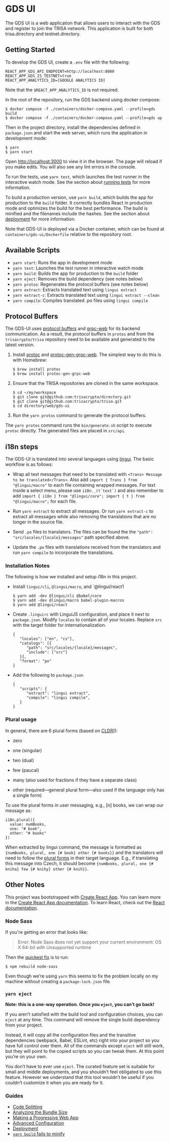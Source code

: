 # GDS UI

The GDS UI is a web application that allows users to interact with the GDS and register to join the TRISA network. This application is built for both trisa.directory and testnet.directory.

## Getting Started

To develop the GDS UI, create a `.env` file with the following:

```
REACT_APP_GDS_API_ENDPOINT=http://localhost:8080
REACT_APP_GDS_IS_TESTNET=true
REACT_APP_ANALYTICS_ID=[GOOGLE ANALYTICS ID]
```

Note that the `$REACT_APP_ANALYTICS_ID` is not required.

In the root of the repository, run the GDS backend using docker compose:

```
$ docker compose -f ./containers/docker-compose.yaml --profile=gds build
$ docker compose -f ./containers/docker-compose.yaml --profile=gds up
```

Then in the project directory, install the dependencies defined in `package.json` and start the web server, which runs the application in development mode:

```
$ yarn
$ yarn start
```

Open [http://localhost:3000](http://localhost:3000) to view it in the browser. The page will reload if you make edits. You will also see any lint errors in the console.

To run the tests, use `yarn test`, which launches the test runner in the interactive watch mode. See the section about [running tests](https://facebook.github.io/create-react-app/docs/running-tests) for more information.

To build a production version, use `yarn build`, which builds the app for production to the `build` folder. It correctly bundles React in production mode and optimizes the build for the best performance. The build is minified and the filenames include the hashes. See the section about [deployment](https://facebook.github.io/create-react-app/docs/deployment) for more information.

Note that GDS-UI is deployed via a Docker container, which can be found at `containers/gds-ui/Dockerfile` relative to the repository root.

## Available Scripts

- `yarn start`: Runs the app in development mode
- `yarn test`: Launches the test runner in interactive watch mode
- `yarn build`: Builds the app for production to the `build` folder
- `yarn eject`: Removes the build dependency (see notes below)
- `yarn protos`: Regenerates the protocol buffers (see notes below)
- `yarn extract`: Extracts translated text using `lingui extract`
- `yarn extract-c`: Extracts translated text using `lingui extract --clean`
- `yarn compile`: Compiles translated .po files using `lingui compile`

## Protocol Buffers

The GDS-UI uses [protocol buffers](https://developers.google.com/protocol-buffers/docs/reference/javascript-generated) and [grpc-web](https://github.com/grpc/grpc-web) for its backend communication. As a result, the protocol buffers in `protos` and from the `trisacrypto/trisa` repository need to be available and generated to the latest version.

1. Install [protoc](https://grpc.io/docs/protoc-installation/) and [protoc-gen-grpc-web](https://github.com/grpc/grpc-web/releases/tag/1.3.0). The simplest way to do this is with Homebrew:

   ```
   $ brew install protoc
   $ brew install protoc-gen-grpc-web
   ```

2. Ensure that the TRISA repositories are cloned in the same workspace.

   ```
   $ cd ~/my/workspace
   $ git clone git@github.com:trisacrypto/directory.git
   $ git clone git@github.com:trisacrypto/trisa.git
   $ cd directory/web/gds-ui
   ```

3. Run the `yarn protos` command to generate the protocol buffers.

The `yarn protos` command runs the `bin/generate.sh` script to execute `protoc` directly. The generated files are placed in `src/api`.

## i18n steps

The GDS-UI is translated into several languages using [lingui](https://lingui.js.org/index.html). The basic workflow is as follows:

- Wrap all text messages that need to be translated with `<Trans> Message to be translated</Trans>`. Also add `import { Trans } from "@lingui/macro"` to each file containing wrapped messages. For text inside a select menu, please use ``i18n._(t`text`)`` and also remember to add `import { i18n } from "@lingui/core"; import { t } from "@lingui/macro";` for each file.

- Run `yarn extract` to extract all messages. Or run `yarn extract-c` to extract all messages while also removing the translations that are no longer in the source file.

- Send `.po` files to translators. The files can be found the the `"path": "src/locales/{locale}/messages"` path specified above.

- Update the `.po` files with translations received from the translators and run `yarn compile` to incorporate the translations.

### Installation Notes

The following is how we installed and setup i18n in this project.

- Install `lingui/cli`, `@lingui/macro`, and `@lingui/react1

   ```
   $ yarn add -dev @lingui/cli @babel/core
   $ yarn add -dev @lingui/macro babel-plugin-macros
   $ yarn add @lingui/react
   ```

- Create `.linguirc` with LinguiJS configuration, and place it next to `package.json`. Modify `locales` to contain all of your locales. Replace `src` with the target folder for internationalization.

   ```
   {
      "locales": ["en", "cs"],
      "catalogs": [{
         "path": "src/locales/{locale}/messages",
         "include": ["src"]
      }],
      "format": "po"
   }
   ```

- Add the following to `package.json`

   ```
   {
      "scripts": {
         "extract": "lingui extract",
         "compile": "lingui compile",
      }
   }
   ```

### Plural usage

In general, there are 6 plural forms (based on [CLDR](http://cldr.unicode.org/index/cldr-spec/plural-rules)]):

- zero

- one (singular)

- two (dual)

- few (paucal)

- many (also used for fractions if they have a separate class)

- other (required—general plural form—also used if the language only has a single form)

To use the plural forms in user messaging, e.g., [n] books, we can wrap our message as:

```
i18n.plural({
  value: numBooks,
  one: "# book",
  other: "# books"
})
```

When extracted by lingui command, the message is formatted as `{numBooks, plural, one {# book} other {# books}}` and the translators will need to follow the [plural forms](https://unicode-org.github.io/cldr-staging/charts/latest/supplemental/language_plural_rules.html) in their target language. E.g., if translating this message into Czech, it should become `{numBooks, plural, one {# kniha} few {# knihy} other {# knih}}`.

## Other Notes

This project was bootstrapped with [Create React App](https://github.com/facebook/create-react-app). You can learn more in the [Create React App documentation](https://facebook.github.io/create-react-app/docs/getting-started). To learn React, check out the [React documentation](https://reactjs.org/).

### Node Sass

If you're getting an error that looks like:

> Error: Node Sass does not yet support your current environment: OS X 64-bit with Unsupported runtime

Then the [quickest fix](https://proustibat.medium.com/how-to-fix-error-node-sass-does-not-yet-support-your-current-environment-os-x-64-bit-with-c1b3298e4af0) is to run:

```
$ npm rebuild node-sass
```

Even though we're using `yarn` this seems to fix the problem locally on my machine without creating a `package-lock.json` file.

### `yarn eject`

**Note: this is a one-way operation. Once you `eject`, you can’t go back!**

If you aren’t satisfied with the build tool and configuration choices, you can `eject` at any time. This command will remove the single build dependency from your project.

Instead, it will copy all the configuration files and the transitive dependencies (webpack, Babel, ESLint, etc) right into your project so you have full control over them. All of the commands except `eject` will still work, but they will point to the copied scripts so you can tweak them. At this point you’re on your own.

You don’t have to ever use `eject`. The curated feature set is suitable for small and middle deployments, and you shouldn’t feel obligated to use this feature. However we understand that this tool wouldn’t be useful if you couldn’t customize it when you are ready for it.

### Guides

- [Code Splitting](https://facebook.github.io/create-react-app/docs/code-splitting)
- [Analyzing the Bundle Size](https://facebook.github.io/create-react-app/docs/analyzing-the-bundle-size)
- [Making a Progressive Web App](https://facebook.github.io/create-react-app/docs/making-a-progressive-web-app)
- [Advanced Configuration](https://facebook.github.io/create-react-app/docs/advanced-configuration)
- [Deployment](https://facebook.github.io/create-react-app/docs/deployment)
- [`yarn build` fails to minify](https://facebook.github.io/create-react-app/docs/troubleshooting#npm-run-build-fails-to-minify)
